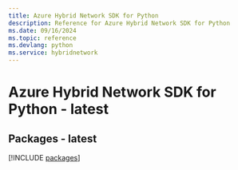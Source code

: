```yaml
---
title: Azure Hybrid Network SDK for Python
description: Reference for Azure Hybrid Network SDK for Python
ms.date: 09/16/2024
ms.topic: reference
ms.devlang: python
ms.service: hybridnetwork
---
```

# Azure Hybrid Network SDK for Python - latest
## Packages - latest
[!INCLUDE [packages](hybrid-network-index.md)]